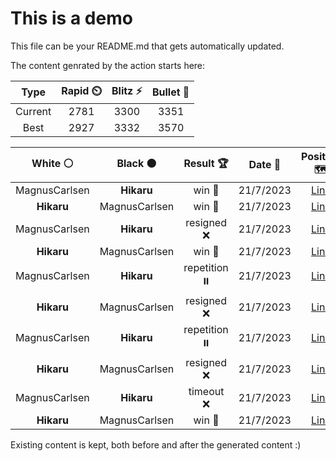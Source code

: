 # This is a demo

This file can be your README.md that gets automatically updated.

The content genrated by the action starts here:

<!--START_SECTION:chessStats-->
<!-- Automatically generated with https://github.com/Balastrong/chess-stats-action -->

| Type | Rapid ⏲️ | Blitz ⚡ | Bullet 🔫 |
|:---:|:---:|:---:|:---:|
| Current | 2781 | 3300 | 3351 |
| Best | 2927 | 3332 | 3570 |

| White ⚪ | Black ⚫ | Result 🏆 | Date 📅 | Position 🗺️ | Type 🕕 |
|:---:|:---:|:---:|:---:|:---:|:---:|
| MagnusCarlsen | **Hikaru** | win 🥇 | 21/7/2023 | <a href="http://www.ee.unb.ca/cgi-bin/tervo/fen.pl?select=8/2Q2p1k/3p2pp/3P4/5q2/7P/2p1BK2/8 w - -">Link</a> | Bullet |
| **Hikaru** | MagnusCarlsen | win 🥇 | 21/7/2023 | <a href="http://www.ee.unb.ca/cgi-bin/tervo/fen.pl?select=2r5/6P1/7K/R3k3/P4n2/8/8/8 b - -">Link</a> | Bullet |
| MagnusCarlsen | **Hikaru** | resigned ❌ | 21/7/2023 | <a href="http://www.ee.unb.ca/cgi-bin/tervo/fen.pl?select=5bk1/8/3p2p1/3Pp3/1pN1Pp1p/5QqP/5BP1/5BK1 b - -">Link</a> | Bullet |
| **Hikaru** | MagnusCarlsen | win 🥇 | 21/7/2023 | <a href="http://www.ee.unb.ca/cgi-bin/tervo/fen.pl?select=7k/p7/8/4Q2P/4PnP1/3b1K2/2r5/8 b - -">Link</a> | Bullet |
| MagnusCarlsen | **Hikaru** | repetition ⏸️ | 21/7/2023 | <a href="http://www.ee.unb.ca/cgi-bin/tervo/fen.pl?select=8/2pR2bk/1p4p1/p3P1p1/5pNp/2P2P1P/4r1PK/8 w - -">Link</a> | Bullet |
| **Hikaru** | MagnusCarlsen | resigned ❌ | 21/7/2023 | <a href="http://www.ee.unb.ca/cgi-bin/tervo/fen.pl?select=k7/1p6/8/5p2/1r6/p6P/6P1/7K w - -">Link</a> | Bullet |
| MagnusCarlsen | **Hikaru** | repetition ⏸️ | 21/7/2023 | <a href="http://www.ee.unb.ca/cgi-bin/tervo/fen.pl?select=8/8/2Pk4/r6p/P3BK1P/5P2/8/8 b - -">Link</a> | Bullet |
| **Hikaru** | MagnusCarlsen | resigned ❌ | 21/7/2023 | <a href="http://www.ee.unb.ca/cgi-bin/tervo/fen.pl?select=8/p4q1k/2p5/6p1/2pPP1R1/2B3Pp/PP5P/6K1 w - -">Link</a> | Bullet |
| MagnusCarlsen | **Hikaru** | timeout ❌ | 21/7/2023 | <a href="http://www.ee.unb.ca/cgi-bin/tervo/fen.pl?select=8/5K2/8/8/1Q6/1B6/1k6/8 b - -">Link</a> | Bullet |
| **Hikaru** | MagnusCarlsen | win 🥇 | 21/7/2023 | <a href="http://www.ee.unb.ca/cgi-bin/tervo/fen.pl?select=8/2k3p1/P2nKp2/8/8/5NP1/7P/8 b - -">Link</a> | Bullet |

<!--END_SECTION:chessStats-->

Existing content is kept, both before and after the generated content :)
